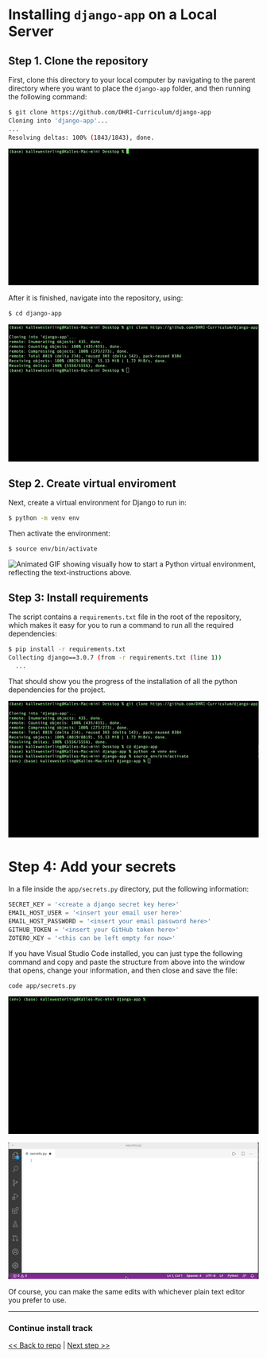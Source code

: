 # Installing `django-app` on a Local Server

## Step 1. Clone the repository

First, clone this directory to your local computer by navigating to the parent directory where you want to place the `django-app` folder, and then running the following command:

```sh
$ git clone https://github.com/DHRI-Curriculum/django-app
Cloning into 'django-app'...
...
Resolving deltas: 100% (1843/1843), done.
```

![Animated GIF showing the result from running the `git clone` command above, illustrating the text-representation above.](images/01-clone.gif)

After it is finished, navigate into the repository, using:

```sh
$ cd django-app
```

![Animated GIF showing the `cd django-app` command.](images/02-cd-django-app.gif)

## Step 2. Create virtual enviroment

Next, create a virtual environment for Django to run in:

```sh
$ python -m venv env
```

Then activate the environment:

```sh
$ source env/bin/activate
```

![Animated GIF showing visually how to start a Python virtual environment, reflecting the text-instructions above.](images/03-virtual-environment.gif)

## Step 3: Install requirements

The script contains a `requirements.txt` file in the root of the repository, which makes it easy for you to run a command to run all the required dependencies:

```sh
$ pip install -r requirements.txt
Collecting django==3.0.7 (from -r requirements.txt (line 1))
  ...
```

That should show you the progress of the installation of all the python dependencies for the project.

![Animated GIF showing the result of the `pip install` command from the example above.](images/04-pip-install.gif)

# Step 4: Add your secrets

In a file inside the `app/secrets.py` directory, put the following information:

```py
SECRET_KEY = '<create a django secret key here>'
EMAIL_HOST_USER = '<insert your email user here>'
EMAIL_HOST_PASSWORD = '<insert your email password here>'
GITHUB_TOKEN = '<insert your GitHub token here>'
ZOTERO_KEY = '<this can be left empty for now>'
```

If you have Visual Studio Code installed, you can just type the following command and copy and paste the structure from above into the window that opens, change your information, and then close and save the file:

```sh
code app/secrets.py
```

![Animated GIF showing the `code app/secrets.py` command](images/05-create-secrets.gif)

![Animated GIF showing the `code app/secrets.py` command](images/06-secrets.gif)

Of course, you can make the same edits with whichever plain text editor you prefer to use.

---

### Continue install track

[<< Back to repo](https://github.com/DHRI-Curriculum/django-app) | [Next step >>](populate.md)